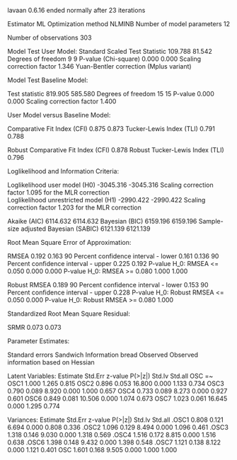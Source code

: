 lavaan 0.6.16 ended normally after 23 iterations

  Estimator                                         ML
  Optimization method                           NLMINB
  Number of model parameters                        12

  Number of observations                           303

Model Test User Model:
                                              Standard      Scaled
  Test Statistic                               109.788      81.542
  Degrees of freedom                                 9           9
  P-value (Chi-square)                           0.000       0.000
  Scaling correction factor                                  1.346
    Yuan-Bentler correction (Mplus variant)                       

Model Test Baseline Model:

  Test statistic                               819.905     585.580
  Degrees of freedom                                15          15
  P-value                                        0.000       0.000
  Scaling correction factor                                  1.400

User Model versus Baseline Model:

  Comparative Fit Index (CFI)                    0.875       0.873
  Tucker-Lewis Index (TLI)                       0.791       0.788
                                                                  
  Robust Comparative Fit Index (CFI)                         0.878
  Robust Tucker-Lewis Index (TLI)                            0.796

Loglikelihood and Information Criteria:

  Loglikelihood user model (H0)              -3045.316   -3045.316
  Scaling correction factor                                  1.095
      for the MLR correction                                      
  Loglikelihood unrestricted model (H1)      -2990.422   -2990.422
  Scaling correction factor                                  1.203
      for the MLR correction                                      
                                                                  
  Akaike (AIC)                                6114.632    6114.632
  Bayesian (BIC)                              6159.196    6159.196
  Sample-size adjusted Bayesian (SABIC)       6121.139    6121.139

Root Mean Square Error of Approximation:

  RMSEA                                          0.192       0.163
  90 Percent confidence interval - lower         0.161       0.136
  90 Percent confidence interval - upper         0.225       0.192
  P-value H_0: RMSEA <= 0.050                    0.000       0.000
  P-value H_0: RMSEA >= 0.080                    1.000       1.000
                                                                  
  Robust RMSEA                                               0.189
  90 Percent confidence interval - lower                     0.153
  90 Percent confidence interval - upper                     0.228
  P-value H_0: Robust RMSEA <= 0.050                         0.000
  P-value H_0: Robust RMSEA >= 0.080                         1.000

Standardized Root Mean Square Residual:

  SRMR                                           0.073       0.073

Parameter Estimates:

  Standard errors                             Sandwich
  Information bread                           Observed
  Observed information based on                Hessian

Latent Variables:
                   Estimate  Std.Err  z-value  P(>|z|)   Std.lv  Std.all
  OSC =~                                                                
    OSC1              1.000                               1.265    0.815
    OSC2              0.896    0.053   16.800    0.000    1.133    0.734
    OSC3              0.790    0.089    8.920    0.000    1.000    0.657
    OSC4              0.733    0.089    8.273    0.000    0.927    0.601
    OSC6              0.849    0.081   10.506    0.000    1.074    0.673
    OSC7              1.023    0.061   16.645    0.000    1.295    0.774

Variances:
                   Estimate  Std.Err  z-value  P(>|z|)   Std.lv  Std.all
   .OSC1              0.808    0.121    6.694    0.000    0.808    0.336
   .OSC2              1.096    0.129    8.494    0.000    1.096    0.461
   .OSC3              1.318    0.146    9.030    0.000    1.318    0.569
   .OSC4              1.516    0.172    8.815    0.000    1.516    0.638
   .OSC6              1.398    0.148    9.432    0.000    1.398    0.548
   .OSC7              1.121    0.138    8.122    0.000    1.121    0.401
    OSC               1.601    0.168    9.505    0.000    1.000    1.000

